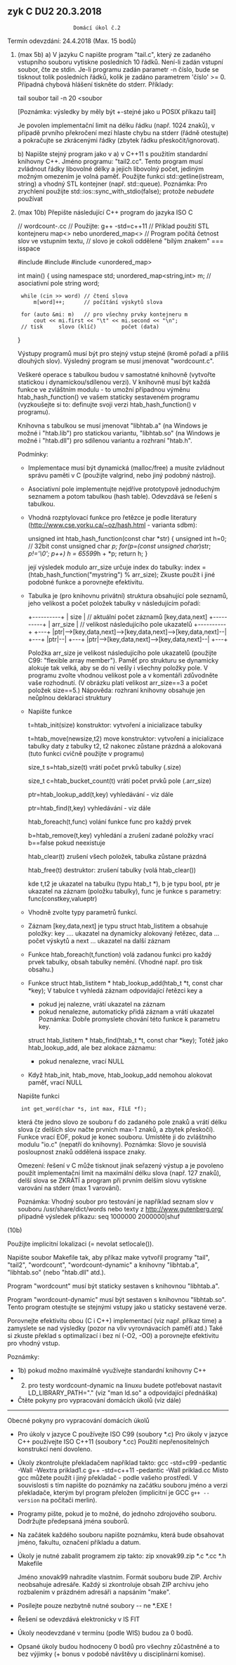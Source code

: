 zyk C                       DU2                      20.3.2018
----------------------------------------------------------------

                         Domácí úkol č.2


Termín odevzdání: 24.4.2018                       (Max. 15 bodů)

1) (max 5b)
   a) V jazyku C napište program "tail.c", který  ze zadaného
   vstupního souboru vytiskne posledních  10 řádků. Není-li
   zadán vstupní soubor, čte ze stdin. Je-li programu zadán
   parametr -n číslo, bude se tisknout tolik posledních řádků,
   kolik je zadáno parametrem 'číslo' >= 0.
   Případná chybová hlášení tiskněte do stderr. Příklady:

     tail  soubor
     tail  -n 20 <soubor

   [Poznámka: výsledky by měly být +-stejné jako u POSIX příkazu tail]

   Je povolen implementační limit na délku řádku (např. 1024 znaků),
   v případě prvního překročení mezí hlaste chybu na stderr (řádně otestujte)
   a pokračujte se zkrácenými řádky (zbytek řádku přeskočit/ignorovat).

   b) Napište stejný program jako v a) v C++11 s použitím standardní
   knihovny C++. Jméno programu: "tail2.cc". Tento program
   musí zvládnout řádky libovolné délky a jejich libovolný počet,
   jediným možným omezením je volná paměť.
   Použijte funkci
      std::getline(istream, string)
   a vhodný STL kontejner (např. std::queue<string>).
   Poznámka: Pro zrychlení použijte std::ios::sync_with_stdio(false);
             protože _nebudete_ používat <cstdio>


2) (max 10b)
   Přepište následující C++ program do jazyka ISO C

    // wordcount-.cc
    // Použijte: g++ -std=c++11
    // Příklad použití STL kontejneru map<> nebo unordered_map<>
    // Program počítá četnost slov ve vstupním textu,
    // slovo je cokoli oddělené "bílým znakem" === isspace

    #include <string>
    #include <iostream>
    #include <unordered_map>

    int main() {
        using namespace std;
        unordered_map<string,int> m;  // asociativní pole
        string word;

        while (cin >> word) // čtení slova
            m[word]++;      // počítání výskytů slova

        for (auto &mi: m)   // pro všechny prvky kontejneru m
            cout << mi.first << "\t" << mi.second << "\n";
        // tisk     slovo (klíč)        počet (data)
    }

   Výstupy programů musí být pro stejný vstup stejné (kromě pořadí a příliš dlouhých slov).
   Výsledný program se musí jmenovat "wordcount.c".

   Veškeré operace s tabulkou budou v samostatné knihovně (vytvořte statickou
   i dynamickou/sdílenou verzi).  V knihovně musí být každá funkce ve
   zvláštním modulu - to umožní případnou výměnu htab_hash_function() ve vašem
   staticky sestaveném programu (vyzkoušejte si to: definujte svoji
   verzi htab_hash_function() v programu).

   Knihovna s tabulkou se musí jmenovat
   "libhtab.a" (na Windows je možné i "htab.lib") pro statickou variantu,
   "libhtab.so" (na Windows je možné i "htab.dll") pro sdílenou variantu
   a rozhraní "htab.h".

   Podmínky:
    - Implementace musí být dynamická (malloc/free) a musíte zvládnout
      správu paměti v C (použijte valgrind, nebo jiný podobný nástroj).

    - Asociativní pole implementujte nejdříve prototypově jednoduchým seznamem
      a potom tabulkou (hash table). Odevzdává se řešení s tabulkou.

    - Vhodná rozptylovací funkce pro řetězce je podle literatury
      (http://www.cse.yorku.ca/~oz/hash.html - varianta sdbm):

        unsigned int htab_hash_function(const char *str) {
          unsigned int h=0;     // 32bit
          const unsigned char *p;
          for(p=(const unsigned char*)str; *p!='\0'; p++)
              h = 65599*h + *p;
          return h;
        }

      její výsledek modulo arr_size určuje index do tabulky:
        index = (htab_hash_function("mystring") % arr_size);
      Zkuste použít i jiné podobné funkce a porovnejte efektivitu.

    - Tabulka je (pro knihovnu privátní) struktura obsahující pole seznamů,
      jeho velikost a počet položek tabulky v následujícím pořadí:

         +----------+
         | size     | // aktuální počet záznamů [key,data,next]
         +----------+
         | arr_size | // velikost následujícího pole ukazatelů
         +----------+
         +---+
         |ptr|-->[key,data,next]-->[key,data,next]-->[key,data,next]--|
         +---+
         |ptr|--|
         +---+
         |ptr|-->[key,data,next]-->[key,data,next]--|
         +---+

      Položka arr_size je velikost následujícího pole ukazatelů (použijte
      C99: "flexible array member"). Paměť pro strukturu se dynamicky alokuje
      tak velká, aby se do ní vešly i všechny položky pole.
      V programu zvolte vhodnou velikost pole a v komentáři zdůvodněte vaše
      rozhodnutí.
      (V obrázku platí velikost arr_size==3 a počet položek size==5.)
      Nápověda: rozhraní knihovny obsahuje jen neůplnou deklaraci struktury

    - Napište funkce

        t=htab_init(size)         konstruktor: vytvoření a inicializace tabulky

        t=htab_move(newsize,t2)   move konstruktor: vytvoření a inicializace
                                  tabulky daty z tabulky t2,
                                  t2 nakonec zůstane prázdná a alokovaná
                                  (tuto funkci cvičně použijte v programu)

        size_t s=htab_size(t)           vrátí počet prvků tabulky (.size)

        size_t c=htab_bucket_count(t)   vrátí počet prvků pole (.arr_size)

        ptr=htab_lookup_add(t,key)    vyhledávání - viz dále

        ptr=htab_find(t,key)          vyhledávání - viz dále

        htab_foreach(t,func)      volání funkce func pro každý prvek

        b=htab_remove(t,key)      vyhledání a zrušení zadané položky
                                  vrací b==false pokud neexistuje

        htab_clear(t)             zrušení všech položek, tabulka zůstane prázdná

        htab_free(t)              destruktor: zrušení tabulky (volá htab_clear())

      kde t,t2    je ukazatel na tabulku (typu htab_t *),
          b       je typu bool,
          ptr     je ukazatel na záznam (položku tabulky),
          func    je funkce s parametry: func(constkey,valueptr)

    - Vhodně zvolte typy parametrů funkcí.

    - Záznam [key,data,next] je typu
          struct htab_listitem
      a obsahuje položky:
          key .... ukazatel na dynamicky alokovaný řetězec,
          data ... počet výskytů a
          next ... ukazatel na další záznam

    - Funkce  htab_foreach(t,function)  volá zadanou funkci pro každý prvek
      tabulky, obsah tabulky nemění. (Vhodné např. pro tisk obsahu.)

    - Funkce
        struct htab_listitem * htab_lookup_add(htab_t *t, const char *key);
      V tabulce  t  vyhledá záznam odpovídající řetězci  key  a
        - pokud jej nalezne, vrátí ukazatel na záznam
        - pokud nenalezne, automaticky přidá záznam a vrátí ukazatel
      Poznámka: Dobře promyslete chování této funkce k parametru key.

        struct htab_listitem * htab_find(htab_t *t, const char *key);
      Totéž jako htab_lookup_add, ale bez alokace záznamu:
        - pokud nenalezne, vrací NULL

    - Když htab_init, htab_move, htab_lookup_add nemohou alokovat paměť,
      vrací NULL


    Napište funkci

        int get_word(char *s, int max, FILE *f);

      která čte jedno slovo ze souboru f do zadaného pole znaků
      a vrátí délku slova (z delších slov načte prvních max-1 znaků,
      a zbytek přeskočí). Funkce vrací EOF, pokud je konec souboru.
      Umístěte ji do zvláštního modulu "io.c" (nepatří do knihovny).
      Poznámka: Slovo je souvislá posloupnost znaků oddělená isspace znaky.

    Omezení: řešení v C může tisknout jinak seřazený výstup
      a je povoleno použít implementační limit na maximální
      délku slova (např. 127 znaků), delší slova se ZKRÁTÍ a program
      při prvním delším slovu vytiskne varování na stderr (max 1 varování).

    Poznámka: Vhodný soubor pro testování je například seznam slov
              v souboru /usr/share/dict/words
              nebo texty z http://www.gutenberg.org/
              případně výsledek příkazu:  seq 1000000 2000000|shuf

(10b)

Použijte implicitní lokalizaci (= nevolat setlocale()).

Napište soubor Makefile tak, aby příkaz make vytvořil programy
"tail", "tail2", "wordcount", "wordcount-dynamic" a knihovny "libhtab.a",
"libhtab.so" (nebo "htab.dll" atd.).

Program "wordcount" musí být staticky sestaven s knihovnou "libhtab.a".

Program "wordcount-dynamic" musí být sestaven s knihovnou "libhtab.so".
Tento program otestujte se stejnými vstupy jako u staticky sestavené verze.

Porovnejte efektivitu obou (C i C++) implementací (viz např. příkaz time)
a zamyslete se nad výsledky (pozor na vliv vyrovnávacích paměťí atd.)
Také si zkuste překlad s optimalizací i bez ní (-O2, -O0) a porovnejte
efektivitu pro vhodný vstup.

Poznámky:
 - 1b) pokud možno maximálně využívejte standardní knihovny C++
 - 2) pro testy wordcount-dynamic na linuxu budete potřebovat nastavit
      LD_LIBRARY_PATH="."   (viz "man ld.so" a odpovídající přednáška)
 - Čtěte pokyny pro vypracování domácích úkolů (viz dále)

----------------------------------------------------------------

Obecné pokyny pro vypracování domácích úkolů

*  Pro úkoly v jazyce C používejte ISO C99 (soubory *.c)
   Pro úkoly v jazyce C++ používejte ISO C++11 (soubory *.cc)
   Použití nepřenositelných konstrukcí není dovoleno.

*  Úkoly zkontrolujte překladačem například takto:
      gcc -std=c99 -pedantic -Wall -Wextra priklad1.c
      g++ -std=c++11 -pedantic -Wall priklad.cc
   Místo gcc můžete použít i jiný překladač - podle vašeho prostředí.
   V  souvislosti s tím napište do poznámky na začátku
   souboru jméno a verzi překladače, kterým byl program přeložen
   (implicitní je GCC `g++ --version` na počítači merlin).

*  Programy  pište, pokud je to možné, do jednoho zdrojového
   souboru. Dodržujte předepsaná jména souborů.

*  Na začátek každého souboru napište poznámku, která bude
   obsahovat jméno, fakultu, označení příkladu a datum.

* Úkoly je nutné zabalit programem zip takto:
       zip xnovak99.zip *.c *.cc *.h Makefile

  Jméno xnovak99 nahradíte vlastním. Formát souboru bude ZIP.
  Archiv neobsahuje adresáře.  Každý si zkontroluje obsah ZIP archivu jeho
  rozbalením v prázdném adresáři a napsáním "make".

* Posílejte pouze nezbytně nutné soubory -- ne *.EXE !

* Řešení se odevzdává elektronicky v IS FIT

* Úkoly neodevzdané v termínu (podle WIS) budou za 0 bodů.

* Opsané úkoly budou hodnoceny 0 bodů pro všechny zůčastněné
  a to bez výjimky (+ bonus v podobě návštěvy u disciplinární komise).
